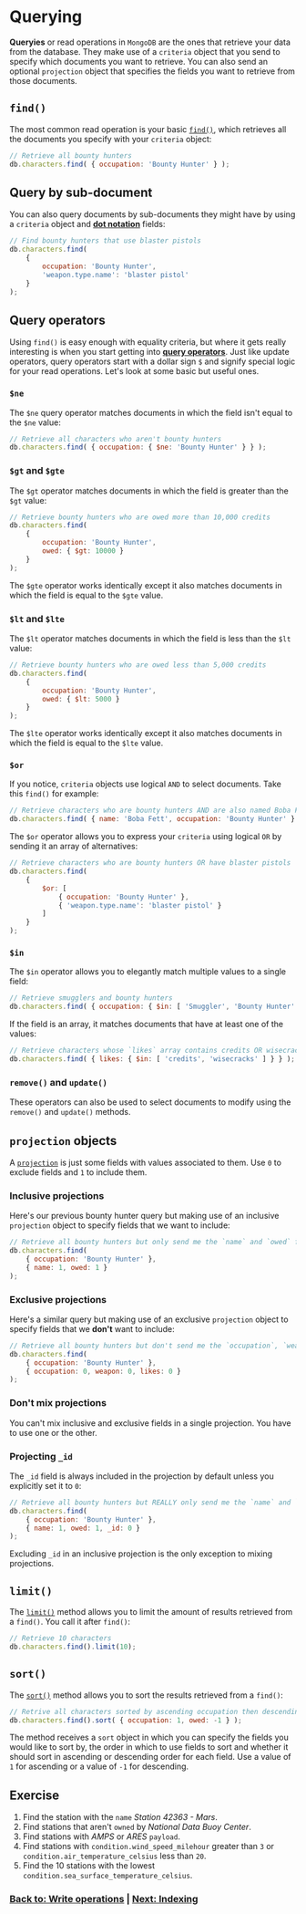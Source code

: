 Querying
========

**Queryies** or read operations in `MongoDB` are the ones that retrieve your data from the database. They make use of a `criteria` object that you send to specify which documents you want to retrieve. You can also send an optional `projection` object that specifies the fields you want to retrieve from those documents.


`find()`
--------

The most common read operation is your basic [`find()`](http://docs.mongodb.org/manual/reference/method/db.collection.find/), which retrieves all the documents you specify with your `criteria` object:

```js
// Retrieve all bounty hunters
db.characters.find( { occupation: 'Bounty Hunter' } );
```


Query by sub-document
---------------------

You can also query documents by sub-documents they might have by using a `criteria` object and [**dot notation**](http://docs.mongodb.org/manual/core/document/#dot-notation) fields:

```js
// Find bounty hunters that use blaster pistols
db.characters.find(
    {
        occupation: 'Bounty Hunter',
        'weapon.type.name': 'blaster pistol'
    }
);
```


Query operators
---------------

Using `find()` is easy enough with equality criteria, but where it gets really interesting is when you start getting into [**query operators**](http://docs.mongodb.org/manual/reference/operator/query/). Just like update operators, query operators start with a dollar sign `$` and signify special logic for your read operations. Let's look at some basic but useful ones.


### `$ne` ###

The `$ne` query operator matches documents in which the field isn't equal to the `$ne` value:

```js
// Retrieve all characters who aren't bounty hunters
db.characters.find( { occupation: { $ne: 'Bounty Hunter' } } );
```


### `$gt` and `$gte` ###

The `$gt` operator matches documents in which the field is greater than the `$gt` value:

```js
// Retrieve bounty hunters who are owed more than 10,000 credits
db.characters.find(
    {
        occupation: 'Bounty Hunter',
        owed: { $gt: 10000 }
    }
);
```

The `$gte` operator works identically except it also matches documents in which the field is equal to the `$gte` value.


### `$lt` and `$lte` ###

The `$lt` operator matches documents in which the field is less than the `$lt` value:

```js
// Retrieve bounty hunters who are owed less than 5,000 credits
db.characters.find(
    {
        occupation: 'Bounty Hunter',
        owed: { $lt: 5000 }
    }
);
```

The `$lte` operator works identically except it also matches documents in which the field is equal to the `$lte` value.


### `$or` ###

If you notice, `criteria` objects use logical `AND` to select documents. Take this `find()` for example:

```js
// Retrieve characters who are bounty hunters AND are also named Boba Fett
db.characters.find( { name: 'Boba Fett', occupation: 'Bounty Hunter' } );
```

The `$or` operator allows you to express your `criteria` using logical `OR` by sending it an array of alternatives:

```js
// Retrieve characters who are bounty hunters OR have blaster pistols
db.characters.find(
    {
        $or: [
            { occupation: 'Bounty Hunter' },
            { 'weapon.type.name': 'blaster pistol' }
        ]
    }
);
```


### `$in` ###

The `$in` operator allows you to elegantly match multiple values to a single field:

```js
// Retrieve smugglers and bounty hunters
db.characters.find( { occupation: { $in: [ 'Smuggler', 'Bounty Hunter' ] } } );
```

If the field is an array, it matches documents that have at least one of the values:

```js
// Retrieve characters whose `likes` array contains credits OR wisecracks
db.characters.find( { likes: { $in: [ 'credits', 'wisecracks' ] } } );
```


### `remove()` and `update()` ###

These operators can also be used to select documents to modify using the `remove()` and `update()` methods.


`projection` objects
--------------------

A [`projection`](http://docs.mongodb.org/manual/core/read-operations-introduction/#projections) is just some fields with values associated to them. Use `0` to exclude fields and `1` to include them.


### Inclusive projections ###

Here's our previous bounty hunter query but making use of an inclusive `projection` object to specify fields that we want to include:

```js
// Retrieve all bounty hunters but only send me the `name` and `owed` fields
db.characters.find(
    { occupation: 'Bounty Hunter' },
    { name: 1, owed: 1 }
);
```


### Exclusive projections ###

Here's a similar query but making use of an exclusive `projection` object to specify fields that we **don't** want to include:

```js
// Retrieve all bounty hunters but don't send me the `occupation`, `weapon` or `likes` fields
db.characters.find(
    { occupation: 'Bounty Hunter' },
    { occupation: 0, weapon: 0, likes: 0 }
);
```

### Don't mix projections ###

You can't mix inclusive and exclusive fields in a single projection. You have to use one or the other.


### Projecting `_id` ###

The `_id` field is always included in the projection by default unless you explicitly set it to `0`:

```js
// Retrieve all bounty hunters but REALLY only send me the `name` and `owed` fields
db.characters.find(
    { occupation: 'Bounty Hunter' },
    { name: 1, owed: 1, _id: 0 }
);
```

Excluding `_id` in an inclusive projection is the only exception to mixing projections.


`limit()`
---------

The [`limit()`](http://docs.mongodb.org/manual/reference/method/db.collection.find/#limit-the-number-of-documents-to-return) method allows you to limit the amount of results retrieved from a `find()`. You call it after `find()`:

```js
// Retrieve 10 characters
db.characters.find().limit(10);
```


`sort()`
--------

The [`sort()`](http://docs.mongodb.org/manual/reference/method/cursor.sort/) method allows you to sort the results retrieved from a `find()`:

```js
// Retrive all characters sorted by ascending occupation then descending `owed`
db.characters.find().sort( { occupation: 1, owed: -1 } );
```

The method receives a `sort` object in which you can specify the fields you would like to sort by, the order in which to use fields to sort and whether it should sort in ascending or descending order for each field. Use a value of `1` for ascending or a value of `-1` for descending.



Exercise
--------

1. Find the station with the `name` *Station 42363 - Mars*.
2. Find stations that aren't `owned` by *National Data Buoy Center*.
3. Find stations with *AMPS* or *ARES* `payload`.
4. Find stations with `condition.wind_speed_milehour` greater than `3` or `condition.air_temperature_celsius` less than `20`.
5. Find the 10 stations with the lowest `condition.sea_surface_temperature_celsius`.


### [Back to: Write operations](02-write-operations.md) | [Next: Indexing](04-indexing.md) ###

